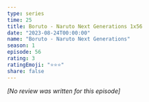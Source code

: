 ```yaml
---
type: series
time: 25
title: Boruto - Naruto Next Generations 1x56
date: "2023-08-24T00:00:00"
name: "Boruto - Naruto Next Generations"
season: 1
episode: 56
rating: 3
ratingEmoji: "⭐️⭐️⭐️"
share: false
---
```


_[No review was written for this episode]_
